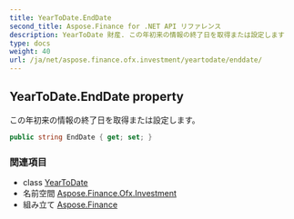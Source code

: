```yaml
---
title: YearToDate.EndDate
second_title: Aspose.Finance for .NET API リファレンス
description: YearToDate 財産. この年初来の情報の終了日を取得または設定します
type: docs
weight: 40
url: /ja/net/aspose.finance.ofx.investment/yeartodate/enddate/
---
```

## YearToDate.EndDate property

この年初来の情報の終了日を取得または設定します。

```csharp
public string EndDate { get; set; }
```

### 関連項目

* class [YearToDate](../)
* 名前空間 [Aspose.Finance.Ofx.Investment](../../yeartodate/)
* 組み立て [Aspose.Finance](../../../)


